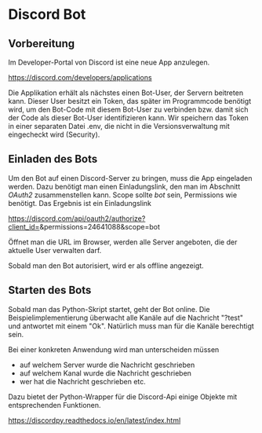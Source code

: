 # Discord Bot

## Vorbereitung

Im Developer-Portal von Discord ist eine neue App anzulegen. 

https://discord.com/developers/applications

Die Applikation erhält als nächstes einen Bot-User, der Servern beitreten kann. 
Dieser User besitzt ein Token, das später im Programmcode benötigt wird, 
um den Bot-Code mit diesem Bot-User zu verbinden bzw. damit sich der
Code als dieser Bot-User identifizieren kann. Wir speichern das Token in einer
separaten Datei .env, die nicht in die Versionsverwaltung mit eingecheckt wird (Security). 

## Einladen des Bots

Um den Bot auf einen Discord-Server zu bringen, muss die App eingeladen werden. 
Dazu benötigt man einen Einladungslink, den man im Abschnitt *OAuth2*
zusammenstellen kann. Scope sollte *bot* sein, Permissions wie benötigt.
Das Ergebnis ist ein Einladungslink

https://discord.com/api/oauth2/authorize?client_id=<ID der App>&permissions=24641088&scope=bot

Öffnet man die URL im Browser, werden alle Server angeboten, die der aktuelle User verwalten darf. 

Sobald man den Bot autorisiert, wird er als offline angezeigt.

## Starten des Bots

Sobald man das Python-Skript startet, geht der Bot online. Die Beispielimplementierung 
überwacht alle Kanäle auf die Nachricht "?test" und antwortet mit einem "Ok". Natürlich 
muss man für die Kanäle berechtigt sein.

Bei einer konkreten Anwendung wird man unterscheiden müssen
- auf welchem Server wurde die Nachricht geschrieben
- auf welchem Kanal wurde die Nachricht geschrieben
- wer hat die Nachricht geschrieben etc.

Dazu bietet der Python-Wrapper für die Discord-Api einige Objekte mit 
entsprechenden Funktionen.

https://discordpy.readthedocs.io/en/latest/index.html




